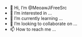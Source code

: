 - 👋 Hi, I’m @MeoawJiFreeSrc
- 👀 I’m interested in ...
- 🌱 I’m currently learning ...
- 💞️ I’m looking to collaborate on ...
- 📫 How to reach me ...

<!---
MeoawJiFreeSrc/MeoawJiFreeSrc is a ✨ special ✨ repository because its `README.md` (this file) appears on your GitHub profile.
You can click the Preview link to take a look at your changes.
--->
